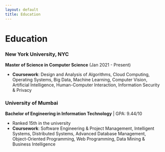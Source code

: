```yaml
---
layout: default
title: Education
---
```


# Education

### New York University, NYC
**Master of Science in Computer Science** (Jan 2021 - Present)
- **Coursework**: Design and Analysis of Algorithms, Cloud Computing, Operating Systems, Big Data, Machine Learning, Computer Vision, Artificial Intelligence, Human-Computer Interaction, Information Security & Privacy

### University of Mumbai
**Bachelor of Engineering in Information Technology** | GPA: 9.44/10
- Ranked 15th in the university
- **Coursework**: Software Engineering & Project Management, Intelligent Systems, Distributed Systems, Advanced Database Management, Object-Oriented Programming, Web Programming, Data Mining & Business Intelligence
